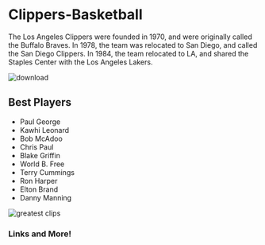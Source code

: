 # Clippers-Basketball
The Los Angeles Clippers were founded in 1970, and were originally called the Buffalo Braves. 
In 1978, the team was relocated to San Diego, and called the San Diego Clippers.
In 1984, the team relocated to LA, and shared the Staples Center with the Los Angeles Lakers.

![download](https://user-images.githubusercontent.com/114511476/193726929-0a6077e4-ef42-4f2e-957f-eae63b9dd8f1.jpg)

     
## Best Players 
- Paul George
- Kawhi Leonard
- Bob McAdoo
- Chris Paul
- Blake Griffin
- World B. Free
- Terry Cummings
- Ron Harper
- Elton Brand
- Danny Manning

![greatest clips](https://user-images.githubusercontent.com/114511476/193728153-cbc9a301-d346-4a34-b2b2-e2605d170572.jpg)

### Links and More!
